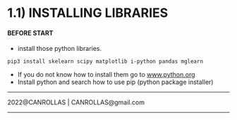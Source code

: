 # 1.1) INSTALLING LIBRARIES

#### BEFORE START


- install those python libraries.
```shell
pip3 install skelearn scipy matplotlib i-python pandas mglearn
```

- If you do not know how to install them go to www.python.org 
- Install python and search how to use pip (python package installer)

<hr>
2022@CANROLLAS | CANROLLAS@gmail.com
<hr>
